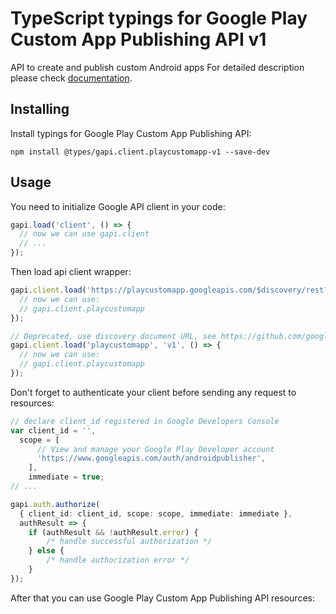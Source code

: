 # TypeScript typings for Google Play Custom App Publishing API v1

API to create and publish custom Android apps
For detailed description please check [documentation](https://developers.google.com/android/work/play/custom-app-api/).

## Installing

Install typings for Google Play Custom App Publishing API:

```
npm install @types/gapi.client.playcustomapp-v1 --save-dev
```

## Usage

You need to initialize Google API client in your code:

```typescript
gapi.load('client', () => {
  // now we can use gapi.client
  // ...
});
```

Then load api client wrapper:

```typescript
gapi.client.load('https://playcustomapp.googleapis.com/$discovery/rest?version=v1', () => {
  // now we can use:
  // gapi.client.playcustomapp
});
```

```typescript
// Deprecated, use discovery document URL, see https://github.com/google/google-api-javascript-client/blob/master/docs/reference.md#----gapiclientloadname----version----callback--
gapi.client.load('playcustomapp', 'v1', () => {
  // now we can use:
  // gapi.client.playcustomapp
});
```

Don't forget to authenticate your client before sending any request to resources:

```typescript
// declare client_id registered in Google Developers Console
var client_id = '',
  scope = [
      // View and manage your Google Play Developer account
      'https://www.googleapis.com/auth/androidpublisher',
    ],
    immediate = true;
// ...

gapi.auth.authorize(
  { client_id: client_id, scope: scope, immediate: immediate },
  authResult => {
    if (authResult && !authResult.error) {
        /* handle successful authorization */
    } else {
        /* handle authorization error */
    }
});
```

After that you can use Google Play Custom App Publishing API resources: <!-- TODO: make this work for multiple namespaces -->

```typescript
```

